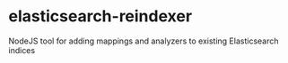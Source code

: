 # elasticsearch-reindexer
NodeJS tool for adding mappings and analyzers to existing Elasticsearch indices
